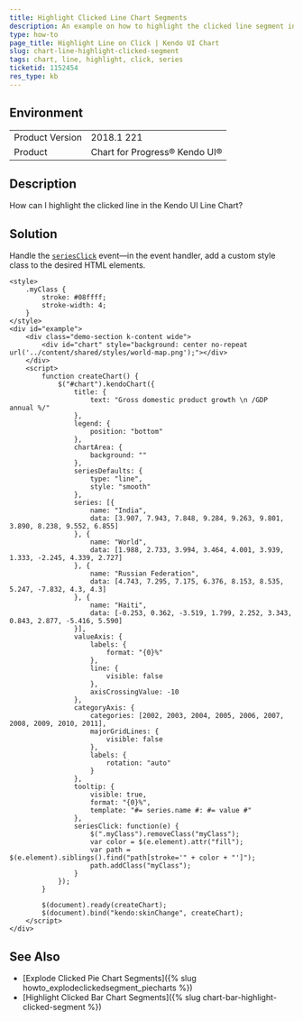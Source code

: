 ```yaml
---
title: Highlight Clicked Line Chart Segments
description: An example on how to highlight the clicked line segment in the Kendo UI Line Chart.
type: how-to
page_title: Highlight Line on Click | Kendo UI Chart
slug: chart-line-highlight-clicked-segment
tags: chart, line, highlight, click, series
ticketid: 1152454
res_type: kb
---
```


## Environment

<table>
	<tr>
		<td>Product Version</td>
		<td>2018.1 221</td>
	</tr>
	<tr>
		<td>Product</td>
		<td>Chart for Progress® Kendo UI®</td>
	</tr>
</table>

## Description

How can I highlight the clicked line in the Kendo UI Line Chart?

## Solution

Handle the [`seriesClick`](https://docs.telerik.com/kendo-ui/api/javascript/dataviz/ui/chart/events/seriesclick) event&mdash;in the event handler, add a custom style class to the desired HTML elements.

```dojo
<style>
	.myClass {
		stroke: #08ffff;
		stroke-width: 4;
	}
</style>
<div id="example">
	<div class="demo-section k-content wide">
		<div id="chart" style="background: center no-repeat url('../content/shared/styles/world-map.png');"></div>
	</div>
	<script>
		function createChart() {
			$("#chart").kendoChart({
				title: {
					text: "Gross domestic product growth \n /GDP annual %/"
				},
				legend: {
					position: "bottom"
				},
				chartArea: {
					background: ""
				},
				seriesDefaults: {
					type: "line",
					style: "smooth"
				},
				series: [{
					name: "India",
					data: [3.907, 7.943, 7.848, 9.284, 9.263, 9.801, 3.890, 8.238, 9.552, 6.855]
				}, {
					name: "World",
					data: [1.988, 2.733, 3.994, 3.464, 4.001, 3.939, 1.333, -2.245, 4.339, 2.727]
				}, {
					name: "Russian Federation",
					data: [4.743, 7.295, 7.175, 6.376, 8.153, 8.535, 5.247, -7.832, 4.3, 4.3]
				}, {
					name: "Haiti",
					data: [-0.253, 0.362, -3.519, 1.799, 2.252, 3.343, 0.843, 2.877, -5.416, 5.590]
				}],
				valueAxis: {
					labels: {
						format: "{0}%"
					},
					line: {
						visible: false
					},
					axisCrossingValue: -10
				},
				categoryAxis: {
					categories: [2002, 2003, 2004, 2005, 2006, 2007, 2008, 2009, 2010, 2011],
					majorGridLines: {
						visible: false
					},
					labels: {
						rotation: "auto"
					}
				},
				tooltip: {
					visible: true,
					format: "{0}%",
					template: "#= series.name #: #= value #"
				},
				seriesClick: function(e) {
					$(".myClass").removeClass("myClass");
					var color = $(e.element).attr("fill");
					var path = $(e.element).siblings().find("path[stroke='" + color + "']");
					path.addClass("myClass");
				}
			});
		}

		$(document).ready(createChart);
		$(document).bind("kendo:skinChange", createChart);
	</script>
</div>
```

## See Also

* [Explode Clicked Pie Chart Segments]({% slug howto_explodeclickedsegment_piecharts %})
* [Highlight Clicked Bar Chart Segments]({% slug chart-bar-highlight-clicked-segment %})
